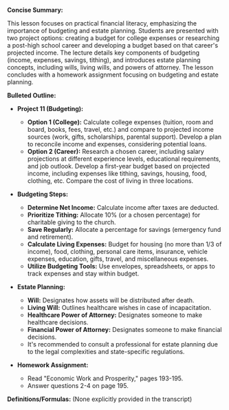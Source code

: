 **Concise Summary:**

This lesson focuses on practical financial literacy, emphasizing the importance of budgeting and estate planning.  Students are presented with two project options: creating a budget for college expenses or researching a post-high school career and developing a budget based on that career's projected income.  The lecture details key components of budgeting (income, expenses, savings, tithing), and introduces estate planning concepts, including wills, living wills, and powers of attorney. The lesson concludes with a homework assignment focusing on budgeting and estate planning.


**Bulleted Outline:**

* **Project 11 (Budgeting):**
    * **Option 1 (College):**  Calculate college expenses (tuition, room and board, books, fees, travel, etc.) and compare to projected income sources (work, gifts, scholarships, parental support).  Develop a plan to reconcile income and expenses, considering potential loans.
    * **Option 2 (Career):** Research a chosen career, including salary projections at different experience levels, educational requirements, and job outlook. Develop a first-year budget based on projected income, including expenses like tithing, savings, housing, food, clothing, etc.  Compare the cost of living in three locations.

* **Budgeting Steps:**
    * **Determine Net Income:** Calculate income after taxes are deducted.
    * **Prioritize Tithing:** Allocate 10% (or a chosen percentage) for charitable giving to the church.
    * **Save Regularly:** Allocate a percentage for savings (emergency fund and retirement).
    * **Calculate Living Expenses:** Budget for housing (no more than 1/3 of income), food, clothing, personal care items, insurance, vehicle expenses, education, gifts, travel, and miscellaneous expenses.
    * **Utilize Budgeting Tools:** Use envelopes, spreadsheets, or apps to track expenses and stay within budget.

* **Estate Planning:**
    * **Will:** Designates how assets will be distributed after death.
    * **Living Will:** Outlines healthcare wishes in case of incapacitation.
    * **Healthcare Power of Attorney:** Designates someone to make healthcare decisions.
    * **Financial Power of Attorney:** Designates someone to make financial decisions.
    *  It's recommended to consult a professional for estate planning due to the legal complexities and state-specific regulations.


* **Homework Assignment:**
    * Read "Economic Work and Prosperity," pages 193-195.
    * Answer questions 2-4 on page 195.

**Definitions/Formulas:** (None explicitly provided in the transcript)

